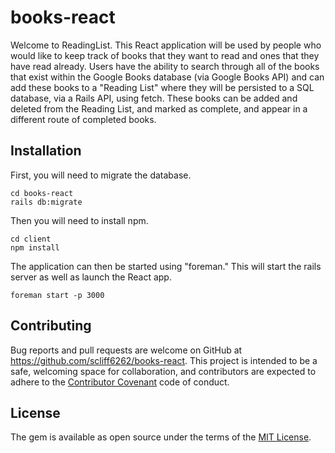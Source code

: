 # books-react

Welcome to ReadingList. This React application will be used by people who would like to keep track of books that they want to read and ones that they have read already.
Users have the ability to search through all of the books that exist within the Google Books database (via Google Books API) and can add these books to a "Reading List" where they will be persisted to a SQL database, via a Rails API, using fetch. These books can be added and deleted from the Reading List, and marked as complete, and appear in a different route of completed books.


## Installation

First, you will need to migrate the database.

```
cd books-react
rails db:migrate
```

Then you will need to install npm.

```
cd client
npm install
```

The application can then be started using "foreman." This will start the rails server as well as launch the React app.

```
foreman start -p 3000
```


## Contributing

Bug reports and pull requests are welcome on GitHub at https://github.com/scliff6262/books-react. This project is intended to be a safe, welcoming space for collaboration, and contributors are expected to adhere to the [Contributor Covenant](http://contributor-covenant.org) code of conduct.

## License

The gem is available as open source under the terms of the [MIT License](https://opensource.org/licenses/MIT).

